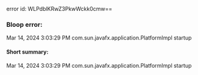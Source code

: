 error id: WLPdblKRwZ3PkwWckk0cmw==
### Bloop error:

Mar 14, 2024 3:03:29 PM com.sun.javafx.application.PlatformImpl startup
#### Short summary: 

Mar 14, 2024 3:03:29 PM com.sun.javafx.application.PlatformImpl startup